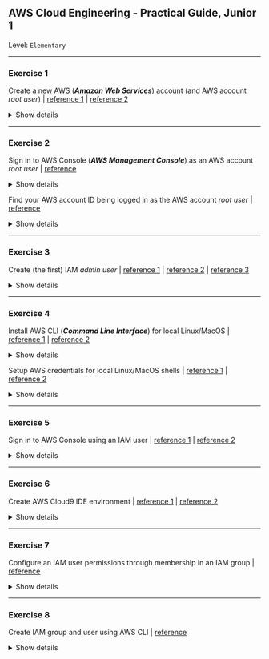 ## AWS Cloud Engineering - Practical Guide, Junior 1
Level: `Elementary`

---
### Exercise 1
Create a new AWS (***Amazon Web Services***) account (and AWS account *root user*)
  | [reference 1](https://aws.amazon.com/getting-started/guides/setup-environment/module-one/)
  | [reference 2](https://aws.amazon.com/premiumsupport/knowledge-center/create-and-activate-aws-account/)
<details><summary>Show details</summary>

* **What we have as a result (to check/validate)**
  * AWS account *root user* credentials
    * email
    * password
  * AWS account name (to be recognized in your invoices)
</details>

---
### Exercise 2
Sign in to AWS Console (***AWS Management Console***) as an AWS account *root user*
  | [reference](https://docs.aws.amazon.com/IAM/latest/UserGuide/console.html#root-user-sign-in-page)
<details><summary>Show details</summary>

* **What we have as a result (to check/validate)**
  * Access to AWS Cloud resources under the AWS account *root user* via web interface
</details>

Find your AWS account ID being logged in as the AWS account *root user*
  | [reference](https://docs.aws.amazon.com/general/latest/gr/acct-identifiers.html#FindingYourAccountIdentifiers)
<details><summary>Show details</summary>

* **What we have as a result (to check/validate)**
  * 12-digit AWS account ID
</details>

---
### Exercise 3
Create (the first) IAM *admin user*
  | [reference 1](https://catalog.us-east-1.prod.workshops.aws/workshops/13304db2-f715-48bf-ada0-92e5c4eea945/en-US/020-landingzone/prepare/aws-side/30-create-user)
  | [reference 2](https://www.youtube.com/watch?v=wRzzBb18qUw)
  | [reference 3](https://aws.amazon.com/getting-started/guides/setup-environment/module-two/)
<details><summary>Show details</summary>
  
* **Details**
  * Use AWS Console
* **What we have as a result (to check/validate)**
  * The first IAM *admin user* credentials
    * username
    * password
    * access key ID
    * secret access key 
</details>

---
### Exercise 4
Install AWS CLI (***Command Line Interface***) for local Linux/MacOS
  | [reference 1](https://catalog.us-east-1.prod.workshops.aws/workshops/13304db2-f715-48bf-ada0-92e5c4eea945/en-US/020-landingzone/prepare/local-side/10-aws-cli)
  | [reference 2](https://docs.aws.amazon.com/cli/latest/userguide/install-cliv2.html)
<details><summary>Show details</summary>
  
* **What we have as a result (to check/validate)**
  * AWS CLI (`aws` command) is available in local environment  
</details>

Setup AWS credentials for local Linux/MacOS shells
  | [reference 1](https://catalog.us-east-1.prod.workshops.aws/workshops/13304db2-f715-48bf-ada0-92e5c4eea945/en-US/020-landingzone/prepare/local-side/11-aws-profile)
  | [reference 2](https://aws.amazon.com/getting-started/guides/setup-environment/module-three/)
<details><summary>Show details</summary>
  
* **What we have as a result (to check/validate)**
  * AWS CLI in local environment is configured with access to the created AWS account resources under the first IAM *admin user*
</details>

---
### Exercise 5
Sign in to AWS Console using an IAM user
  | [reference 1](https://catalog.us-east-1.prod.workshops.aws/workshops/13304db2-f715-48bf-ada0-92e5c4eea945/en-US/020-landingzone/prepare/aws-side/40-sign-in-iam)
  | [reference 2](https://docs.aws.amazon.com/IAM/latest/UserGuide/console.html#user-sign-in-page)
<details><summary>Show details</summary>
  
* **What we have as a result (to check/validate)**
  * Access to AWS Cloud resources under the first IAM *admin user* via web interface
</details>

---
### Exercise 6
Create AWS Cloud9 IDE environment
  | [reference 1](https://docs.aws.amazon.com/cloud9/latest/user-guide/create-environment-main.html#create-environment-console)
  | [reference 2](https://aws.amazon.com/getting-started/guides/setup-environment/module-four/)
<details><summary>Show details</summary>
  
* **Details**
  * Use either AWS Console or AWS CLI
  * Set all the following Cloud9 IDE environment settings as default
    * Environment type
    * Instance type
    * Platform
    * Cost-saving setting
    * Network settings
* **What we have as a result (to check/validate)**
  * Cloud9 IDE environment is created and configured with access to the created AWS account resources under the first IAM *admin user*	
</details>

---
### Exercise 7
Configure an IAM user permissions through membership in an IAM group
  | [reference](https://docs.aws.amazon.com/IAM/latest/UserGuide/getting-started_create-admin-group.html#getting-started_create-admin-group-console)
<details><summary>Show details</summary>
  
* **Details**
  * Use AWS Console
  * Create (the first) IAM *admin group*
  * Place the first IAM *admin user* into the first IAM *admin group*
  * Remove `AdministratorAccess` policy from the first IAM *admin user*
* **What we have as a result (to check/validate)**
  * No `AdministratorAccess` policy is directly assigned to the first IAM *admin user*, but the user has administrative access to the created AWS account resources provided via membership in the IAM group with the corresponding permissions
</details>

---
### Exercise 8
Create IAM group and user using AWS CLI
  | [reference](https://docs.aws.amazon.com/IAM/latest/UserGuide/getting-started_create-admin-group.html#getting-started_create-admin-group-cli)
<details><summary>Show details</summary>
  
* **Details**
  * Use AWS CLI
  * Create (the second) IAM *admin group*
  * Create (the second) IAM *admin user* by placing it into the second IAM *admin group*
* **What we have as a result (to check/validate)**
  * The second IAM *admin user* credentials
    * username
    * password
    * access key ID
    * secret access key
</details>
